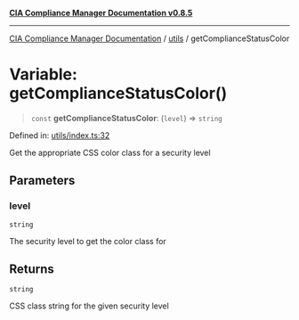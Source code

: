 [**CIA Compliance Manager Documentation v0.8.5**](../../README.md)

***

[CIA Compliance Manager Documentation](../../modules.md) / [utils](../README.md) / getComplianceStatusColor

# Variable: getComplianceStatusColor()

> `const` **getComplianceStatusColor**: (`level`) => `string`

Defined in: [utils/index.ts:32](https://github.com/Hack23/cia-compliance-manager/blob/b7c3bc9644fb5b9d82b5b184ba290206da25104b/src/utils/index.ts#L32)

Get the appropriate CSS color class for a security level

## Parameters

### level

`string`

The security level to get the color class for

## Returns

`string`

CSS class string for the given security level
